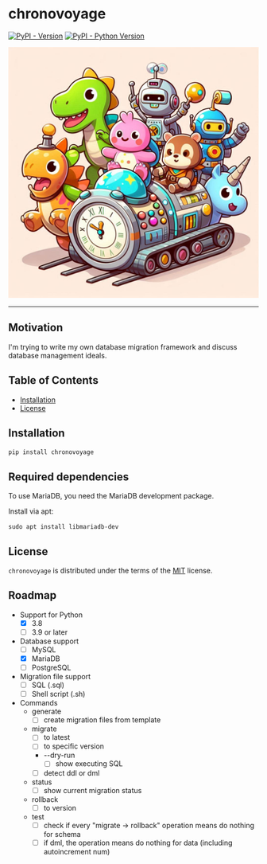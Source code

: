 # chronovoyage

[![PyPI - Version](https://img.shields.io/pypi/v/chronovoyage.svg)](https://pypi.org/project/chronovoyage)
[![PyPI - Python Version](https://img.shields.io/pypi/pyversions/chronovoyage.svg)](https://pypi.org/project/chronovoyage)

![logo](assets/images/logo.jpeg)

-----

## Motivation

I'm trying to write my own database migration framework and discuss database management ideals.

## Table of Contents

- [Installation](#installation)
- [License](#license)

## Installation

```console
pip install chronovoyage
```

## Required dependencies

To use MariaDB, you need the MariaDB development package.

Install via apt:

```shell
sudo apt install libmariadb-dev
```

## License

`chronovoyage` is distributed under the terms of the [MIT](https://spdx.org/licenses/MIT.html) license.

## Roadmap

- Support for Python
    - [x] 3.8
    - [ ] 3.9 or later
- Database support
    - [ ] MySQL
    - [x] MariaDB
    - [ ] PostgreSQL
- Migration file support
    - [ ] SQL (.sql)
    - [ ] Shell script (.sh)
- Commands
    - generate
        - [ ] create migration files from template
    - migrate
        - [ ] to latest
        - [ ] to specific version
        - --dry-run
            - [ ] show executing SQL
        - [ ] detect ddl or dml
    - status
        - [ ] show current migration status
    - rollback
        - [ ] to version
    - test
        - [ ] check if every "migrate -> rollback" operation means do nothing for schema
        - [ ] if dml, the operation means do nothing for data (including autoincrement num)
